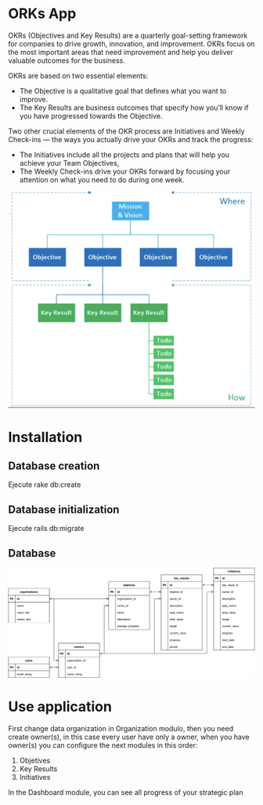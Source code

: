 # ORKs App

OKRs (Objectives and Key Results) are a quarterly goal-setting framework for companies to drive growth, innovation, and improvement. OKRs focus on the most important areas that need improvement and help you deliver valuable outcomes for the business. 

OKRs are based on two essential elements:

- The Objective is a qualitative goal that defines what you want to improve.
- The Key Results are business outcomes that specify how you’ll know if you have progressed towards the Objective.

Two other crucial elements of the OKR process are Initiatives and Weekly Check-ins — the ways you actually drive your OKRs and track the progress:

- The Initiatives include all the projects and plans that will help you achieve your Team Objectives, 
- The Weekly Check-ins drive your OKRs forward by focusing your attention on what you need to do during one week.

![Example OKRs](/app/assets/images/example_okrs.png)


# Installation

## Database creation
Ejecute rake db:create

## Database initialization
Ejecute rails db:migrate

## Database
![Database OKRs](/app/assets/images/database.svg)

# Use application
First change data organization in Organization modulo, then you need create owner(s), in this case every user have only a owner, when you have owner(s) you can configure the next modules in this order:
1. Objetives
2. Key Results
3. Initiatives

In the Dashboard module, you can see all progress of your strategic plan
